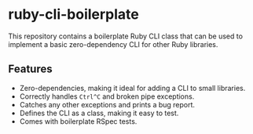 # ruby-cli-boilerplate

This repository contains a boilerplate Ruby CLI class that can be used to
implement a basic zero-dependency CLI for other Ruby libraries.

## Features

* Zero-dependencies, making it ideal for adding a CLI to small libraries.
* Correctly handles `Ctrl^C` and broken pipe exceptions.
* Catches any other exceptions and prints a bug report.
* Defines the CLI as a class, making it easy to test.
* Comes with boilerplate RSpec tests.
